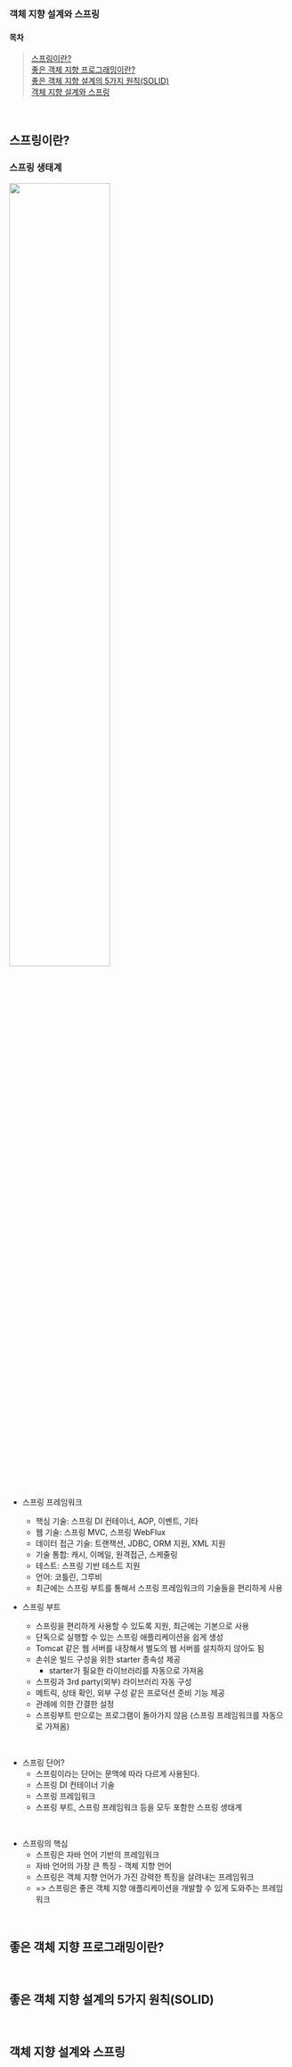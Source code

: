 ### 객체 지향 설계와 스프링

#### 목차  
> [스프링이란?](#스프링이란?)  
> [좋은 객체 지향 프로그래밍이란?](#좋은-객체-지향-프로그래밍이란?)  
> [좋은 객체 지향 설계의 5가지 원칙(SOLID)](#좋은-객체-지향-설계의-5가지-원칙(SOLID))  
> [객체 지향 설계와 스프링](#객체-지향-설계와-스프링)  

<br>

## 스프링이란?  
### 스프링 생태계  
<img src="https://github.com/lpromotion/Inflearn_Spring/assets/88132500/c868e163-b2a0-4816-bb74-ae684645e541.png" width="60%">  

<br>  
 
- 스프링 프레임워크  
  - 핵심 기술: 스프링 DI 컨테이너, AOP, 이벤트, 기타  
  - 웹 기술: 스프링 MVC, 스프링 WebFlux  
  - 데이터 접근 기술: 트랜잭션, JDBC, ORM 지원, XML 지원  
  - 기술 통합: 캐시, 이메일, 원격접근, 스케줄링  
  - 테스트: 스프링 기반 테스트 지원  
  - 언어: 코틀린, 그루비  
  - 최근에는 스프링 부트를 통해서 스프링 프레임워크의 기술들을 편리하게 사용

- 스프링 부트  
  - 스프링을 편리하게 사용할 수 있도록 지원, 최근에는 기본으로 사용
  - 단독으로 실행할 수 있는 스프링 애플리케이션을 쉽게 생성
  - Tomcat 같은 웹 서버를 내장해서 별도의 웹 서버를 설치하지 않아도 됨
  - 손쉬운 빌드 구성을 위한 starter 종속성 제공
    - starter가 필요한 라이브러리를 자동으로 가져옴
  - 스프링과 3rd party(외부) 라이브러리 자동 구성
  - 메트릭, 상태 확인, 외부 구성 같은 프로덕션 준비 기능 제공
  - 관례에 의한 간결한 설정
  - 스프링부트 만으로는 프로그램이 돌아가지 않음 (스프링 프레임워크를 자동으로 가져옴)  

<br>  

- 스프링 단어?
  - 스프링이라는 단어는 문맥에 따라 다르게 사용된다.
  - 스프링 DI 컨테이너 기술
  - 스프링 프레임워크
  - 스프링 부트, 스프링 프레임워크 등을 모두 포함한 스프링 생태계

<br>  

- 스프링의 핵심
  - 스프링은 자바 언어 기반의 프레임워크
  - 자바 언어의 가장 큰 특징 - 객체 지향 언어
  - 스프링은 객체 지향 언어가 가진 강력한 특징을 살려내는 프레임워크
  - => 스프링은 좋은 객체 지향 애플리케이션을 개발할 수 있게 도와주는 프레임워크

<br>  

## 좋은 객체 지향 프로그래밍이란?  

<br>  

## 좋은 객체 지향 설계의 5가지 원칙(SOLID)  

<br>  

## 객체 지향 설계와 스프링    
